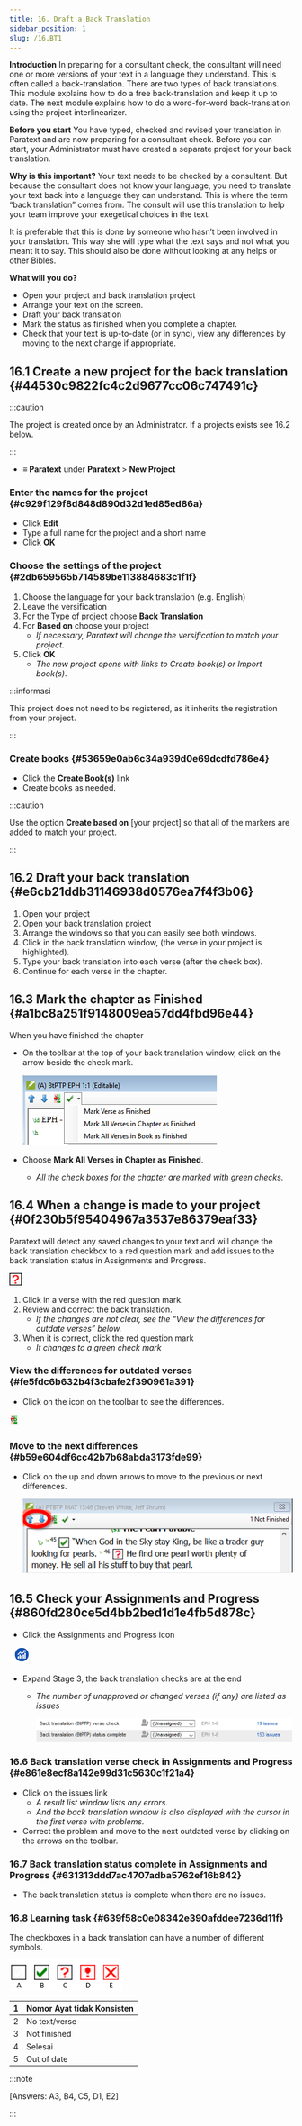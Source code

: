 ```yaml
---
title: 16. Draft a Back Translation
sidebar_position: 1
slug: /16.BT1
---
```




**Introduction**  In preparing for a consultant check, the consultant will need one or more versions of your text in a language they understand. This is often called a back-translation. There are two types of back translations. This module explains how to do a free back-translation and keep it up to date. The next module explains how to do a word-for-word back-translation using the project interlinearizer.


**Before you start**  You have typed, checked and revised your translation in Paratext and are now preparing for a consultant check. Before you can start, your Administrator must have created a separate project for your back translation.


**Why is this important?**  Your text needs to be checked by a consultant. But because the consultant does not know your language, you need to translate your text back into a language they can understand. This is where the term “back translation” comes from. The consult will use this translation to help your team improve your exegetical choices in the text.


It is preferable that this is done by someone who hasn’t been involved in your translation. This way she will type what the text says and not what you meant it to say. This should also be done without looking at any helps or other Bibles.


**What will you do?**

- Open your project and back translation project
- Arrange your text on the screen.
- Draft your back translation
- Mark the status as finished when you complete a chapter.
- Check that your text is up-to-date (or in sync), view any differences by moving to the next change if appropriate.

## 16.1 Create a new project for the back translation {#44530c9822fc4c2d9677cc06c747491c}


:::caution

The project is created once by an Administrator. If a projects exists see 16.2 below.

:::



- **≡ Paratext** under **Paratext** &gt; **New Project**

### **Enter the names for the project** {#c929f129f8d848d890d32d1ed85ed86a}

- Click **Edit**
- Type a full name for the project and a short name
- Click **OK**

### **Choose the settings** **of the project** {#2db659565b714589be113884683c1f1f}

1. Choose the language for your back translation (e.g. English)
1. Leave the versification
1. For the Type of project choose **Back Translation**
1. For **Based on** choose your project
    - _If necessary, Paratext will change the versification to match your project._
1. Click **OK**
    - _The new project opens with links to Create book(s) or Import book(s)_.

:::informasi

This project does not need to be registered, as it inherits the registration from your project.

:::




### **Create books** {#53659e0ab6c34a939d0e69dcdfd786e4}

- Click the **Create Book(s)** link
- Create books as needed.

:::caution

Use the option **Create based on** [your project] so that all of the markers are added to match your project.

:::




## 16.2 Draft your back translation {#e6cb21ddb31146938d0576ea7f4f3b06}

1. Open your project
1. Open your back translation project
1. Arrange the windows so that you can easily see both windows.
1. Click in the back translation window, (the verse in your project is highlighted).
1. Type your back translation into each verse (after the check box).
1. Continue for each verse in the chapter.

## 16.3 Mark the chapter as Finished {#a1bc8a251f9148009ea57dd4fbd96e44}


When you have finished the chapter

- On the toolbar at the top of your back translation window, click on the arrow beside the check mark.

    ![](./1022870917.png)

- Choose **Mark All Verses in Chapter as Finished**.
    - _All the check boxes for the chapter are marked with green checks._

## 16.4 When a change is made to your project {#0f230b5f95404967a3537e86379eaf33}


<div class='notion-row'>
<div class='notion-column' style={{width: 'calc((100% - (min(32px, 4vw) * 1)) * 0.5)'}}>

Paratext will detect any saved changes to your text and will change the back translation checkbox to a red question mark and add issues to the back translation status in Assignments and Progress.

</div><div className='notion-spacer'></div>

<div class='notion-column' style={{width: 'calc((100% - (min(32px, 4vw) * 1)) * 0.5)'}}>

![](./2038516241.png)

</div><div className='notion-spacer'></div>
</div>

1. Click in a verse with the red question mark.
1. Review and correct the back translation.
    - _If the changes are not clear, see the “View the differences for outdate verses” below._
1. When it is correct, click the red question mark
    - _It changes to a green check mark_

### **View the differences for outdated verses** {#fe5fdc6b632b4f3cbafe2f390961a391}


<div class='notion-row'>
<div class='notion-column' style={{width: 'calc((100% - (min(32px, 4vw) * 1)) * 0.5)'}}>

- Click on the  icon on the toolbar to see the differences.

</div><div className='notion-spacer'></div>

<div class='notion-column' style={{width: 'calc((100% - (min(32px, 4vw) * 1)) * 0.5)'}}>

![](./855261181.png)

</div><div className='notion-spacer'></div>
</div>

### **Move to the next differences** {#b59e604df6cc42b7b68abda3173fde99}

- Click on the up and down arrows to move to the previous or next differences.

    ![](./907576153.png)


## 16.5 Check your **Assignments and Progress** {#860fd280ce5d4bb2bed1d1e4fb5d878c}


<div class='notion-row'>
<div class='notion-column' style={{width: 'calc((100% - (min(32px, 4vw) * 1)) * 0.5)'}}>

- Click the Assignments and Progress icon

</div><div className='notion-spacer'></div>

<div class='notion-column' style={{width: 'calc((100% - (min(32px, 4vw) * 1)) * 0.5)'}}>

![](./470041928.png)

</div><div className='notion-spacer'></div>
</div>

- Expand Stage 3, the back translation checks are at the end
    - _The number of unapproved or changed verses (if any) are listed as_ _issues_

        ![](./1143591829.png)


### 16.6 Back translation verse check in Assignments and Progress {#e861e8ecf8a142e99d31c5630c1f21a4}

- Click on the issues link
    - _A result list window lists any errors._
    - _And the back translation window is also displayed with the cursor in the first verse with problems._
- Correct the problem and move to the next outdated verse by clicking on the arrows on the toolbar.

### 16.7 Back translation status complete in Assignments and Progress {#631313ddd7ac4707adba5762ef16b842}

- The back translation status is complete when there are no issues.

### 16.8 Learning task {#639f58c0e08342e390afddee7236d11f}


The checkboxes in a back translation can have a number of different symbols.


![](./967840981.png)


| 1 | Nomor Ayat tidak Konsisten |
| - | -------------------------- |
| 2 | No text/verse              |
| 3 | Not finished               |
| 4 | Selesai                    |
| 5 | Out of date                |


:::note

[Answers: A3, B4, C5, D1, E2]

:::



